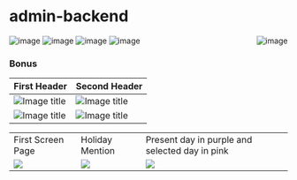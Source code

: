 # admin-backend

<img align="right" src="https://picsum.photos/150/100" alt="image" />
<img src="https://picsum.photos/150/100" alt="image" />
<img src="https://picsum.photos/150/100" alt="image" />
<img src="https://picsum.photos/150/100" alt="image" />
<img src="https://picsum.photos/150/100" alt="image" />


### Bonus

| First Header  | Second Header |
| ------------- | ------------- |
| ![Image title](https://dummyimage.com/600x400/f5f5f5/aaaaaa?text=1)  | ![Image title](https://dummyimage.com/600x400/f5f5f5/aaaaaa?text=2)  |
| ![Image title](https://dummyimage.com/600x400/f5f5f5/aaaaaa?text=3) | ![Image title](https://dummyimage.com/600x400/f5f5f5/aaaaaa?text=4)  |

<table style="border: 0px">
  <tr>
    <td>First Screen Page</td>
     <td>Holiday Mention</td>
     <td>Present day in purple and selected day in pink</td>
  </tr>
  <tr>
    <td valign="top"><img src="https://dummyimage.com/600x400/f5f5f5/aaaaaa?text=1"></td>
    <td valign="top"><img src="https://dummyimage.com/600x400/f5f5f5/aaaaaa?text=1"></td>
    <td valign="top"><img src="https://dummyimage.com/600x400/f5f5f5/aaaaaa?text=1"></td>
  </tr>
 </table>